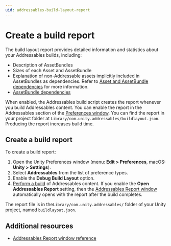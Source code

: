 ```yaml
---
uid: addressables-build-layout-report
---
```


# Create a build report

The build layout report provides detailed information and statistics about your Addressables builds, including:

* Description of AssetBundles
* Sizes of each Asset and AssetBundle
* Explanation of non-Addressable assets implicitly included in AssetBundles as dependencies. Refer to [Asset and AssetBundle dependencies](AssetDependencies.md) for more information.
* [AssetBundle dependencies](xref:um-asset-bundles-dependencies)

When enabled, the Addressables build script creates the report whenever you build Addressables content. You can enable the report in the Addressables section of the [Preferences window](addressables-preferences.md). You can find the report in your project folder at `Library/com.unity.addressables/buildlayout.json`. Producing the report increases build time.

## Create a build report

To create a build report:

1. Open the Unity Preferences window (menu: **Edit > Preferences**, macOS: **Unity > Settings**).
1. Select __Addressables__ from the list of preference types.
1. Enable the __Debug Build Layout__ option.
1. [Perform a build](builds-full-build.md) of Addressables content. If you enable the **Open Addressables Report** setting, then the [Addressables Report window](addressables-report-window.md) automatically opens with the report after the build completes.

The report file is in the`Library/com.unity.addressables/` folder of your Unity project, named `buildlayout.json`.

## Additional resources

* [Addressables Report window reference](addressables-report-window.md)


